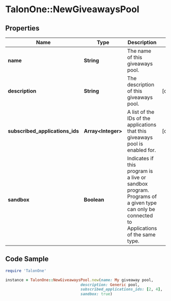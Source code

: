 # TalonOne::NewGiveawaysPool

## Properties

Name | Type | Description | Notes
------------ | ------------- | ------------- | -------------
**name** | **String** | The name of this giveaways pool. | 
**description** | **String** | The description of this giveaways pool. | [optional] 
**subscribed_applications_ids** | **Array&lt;Integer&gt;** | A list of the IDs of the applications that this giveaways pool is enabled for. | [optional] 
**sandbox** | **Boolean** | Indicates if this program is a live or sandbox program. Programs of a given type can only be connected to Applications of the same type. | 

## Code Sample

```ruby
require 'TalonOne'

instance = TalonOne::NewGiveawaysPool.new(name: My giveaway pool,
                                 description: Generic pool,
                                 subscribed_applications_ids: [2, 4],
                                 sandbox: true)
```


